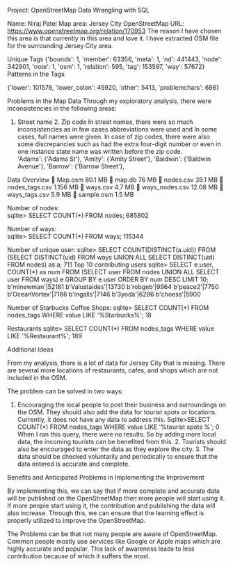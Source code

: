 Project: OpenStreetMap Data Wrangling with SQL 
 
Name: Niraj Patel 
Map area: Jersey City 
OpenStreetMap URL: https://www.openstreetmap.org/relation/170953 
The reason I have chosen this area is that currently in this area and love it. I have extracted OSM file for the surrounding Jersey City area. 
 
Unique Tags 
{'bounds': 1, 
 'member': 63356, 
 'meta': 1, 
 'nd': 441443, 
 'node': 342901, 
 'note': 1, 
 'osm': 1, 
 'relation': 595, 
 'tag': 153597, 
 'way': 57672} 
Patterns in the Tags 
 
{'lower': 101578, 'lower_colon': 45920, 'other': 5413, 'problemchars': 686} 
 
 
 

 
Problems in the Map Data 
Through my exploratory analysis, there were inconsistencies in the following areas: 
1. Street name 2. Zip code 
In street names, there were so much inconsistencies as in few cases abbreviations were used and In some cases, full names were given. In case of zip codes, there were also some discrepancies such as had the  extra four-digit number or even in one instance state name  was written before the zip code.  
'Adams': {'Adams St'}, 
             'Amity': {'Amity Street'}, 
             'Baldwin': {'Baldwin Avenue'}, 
             'Barrow': {'Barrow Street'}, 
 
 
Data Overview  Map.osm              80.1 MB  map.db                 76 MB  nodes.csv             39.1 MB  nodes_tags.csv    1.156 MB   ways.csv               4.7 MB  ways_nodes.csv  12.08 MB  ways_tags.csv      5.9 MB   sample.osm         1.5 MB 
 
Number of nodes:  
sqlite> SELECT COUNT(*) FROM nodes; 
685802 
 
Number of ways:  
sqlite> SELECT COUNT(*) FROM ways; 
115344 
 
Number of unique user: 
sqlite> SELECT COUNT(DISTINCT(a.uid)) FROM (SELECT DISTINCT(uid) FROM ways UNION ALL SELECT DISTINCT(uid) FROM nodes) as a; 
711 
Top 10 contributing users 
sqlite> SELECT e.user, COUNT(*) as num FROM (SELECT user FROM nodes UNION ALL SELECT user FROM ways) e GROUP BY e.user ORDER BY num DESC LIMIT 10; 
b'minewman'|52181 
b'Valustaides'|13730 
b'robgeb'|9964 
b'peace2'|7750 
b'OceanVortex'|7166 
b'ingalls'|7146 
b'3yoda'|6286 
b'choess'|5900 
 
Number of Starbucks Coffee Shops: 
sqlite> SELECT COUNT(*) FROM nodes_tags WHERE value LIKE '%Starbucks%'; 
18 
 
Restaurants 
sqlite> SELECT COUNT(*) FROM nodes_tags WHERE value LIKE '%Restaurant%'; 
189 
 
Additional Ideas 
 
From my analysis, there is a lot of data for Jersey City that is missing. There are several more locations of restaurants, cafes, and shops which are not included in the OSM.  
 
The problem can be solved in two ways: 
 
1. Encouraging the local people to post their business and surroundings on the OSM. They should also add the data for tourist spots or locations. Currently, it does not have any data to address this. 
   Sqlite>SELECT COUNT(*) FROM nodes_tags WHERE value LIKE '%tourist spots %'; 
0 
When I ran this query, there were no results. So by adding more local data, the incoming tourists can be benefited from this. 
      2. Tourists should also be encouraged to enter the data as they explore the city. 
      3. The data should be checked voluntarily and periodically to ensure that the data entered is accurate  and complete. 
 
 
Benefits and Anticipated Problems in Implementing the Improvement 
 
By implementing this, we can say that if more complete and accurate data will be published on the OpenStreetMap then more people will start using it.  
If more people start using it, the contribution and publishing the data will also increase. Through this, we can ensure that the learning effect is properly utilized to improve the OpenStreetMap. 
 
The Problems can be that not many people are aware of OpenStreetMap. Common people mostly use services like Google or Apple maps which are highly accurate and popular. This lack of awareness leads to less contribution because of which it suffers the most. 
 
 
